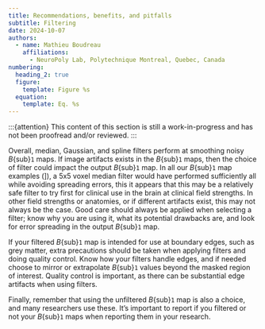 ```yaml
---
title: Recommendations, benefits, and pitfalls
subtitle: Filtering
date: 2024-10-07
authors:
  - name: Mathieu Boudreau
    affiliations:
      - NeuroPoly Lab, Polytechnique Montreal, Quebec, Canada
numbering:
  heading_2: true
  figure:
    template: Figure %s
  equation:
    template: Eq. %s
---
```


:::{attention}
This content of this section is still a work-in-progress and has not been proofread and/or reviewed.
:::

Overall, median, Gaussian, and spline filters perform at smoothing noisy _B_{sub}`1` maps. If image artifacts exists in the _B_{sub}`1` maps, then the choice of filter could impact the output _B_{sub}`1` map.  In all our _B_{sub}`1` map examples ([](#filtPlot9)]), a 5x5 voxel median filter would have performed sufficiently all while avoiding spreading errors, this it appears that this may be a relatively safe filter to try first for clinical use in the brain at clinical field strengths. In other field strengths or anatomies, or if different artifacts exist, this may not always be the case. Good care should always be applied when selecting a filter; know why you are using it, what its potential drawbacks are, and look for error spreading in the output _B_{sub}`1` map. 

If your filtered _B_{sub}`1` map is intended for use at boundary edges, such as grey matter, extra precautions should be taken when applying filters and doing quality control. Know how your filters handle edges, and if needed choose to mirror or extrapolate _B_{sub}`1` values beyond the masked region of interest. Quality control is important, as there can be substantial edge artifacts when using filters. 


Finally, remember that using the unfiltered _B_{sub}`1` map is also a choice, and many researchers use these. It’s important to report if you filtered or not your _B_{sub}`1` maps when reporting them in your research.

